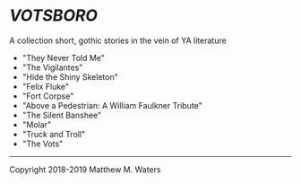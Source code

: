 # *VOTSBORO*
A collection short, gothic stories in the vein of YA literature

- "They Never Told Me"
- "The Vigilantes"
- "Hide the Shiny Skeleton"
- "Felix Fluke"
- "Fort Corpse"
- "Above a Pedestrian: A William Faulkner Tribute"
- "The Silent Banshee"
- "Molar"
- "Truck and Troll"
- "The Vots"


***

Copyright 2018-2019 Matthew M. Waters
